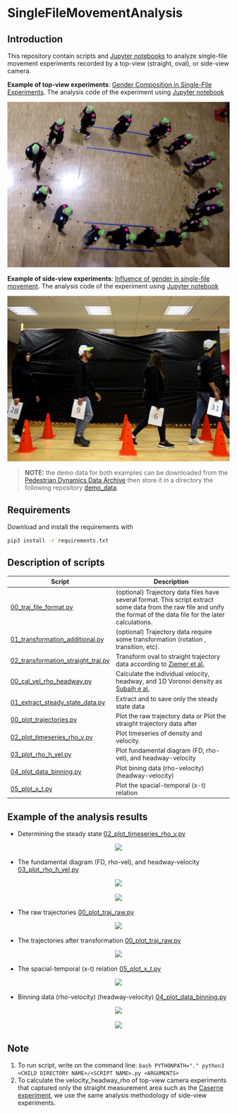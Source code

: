 # SingleFileMovementAnalysis

## Introduction
This repository contain scripts and [Jupyter notebooks](/notebooks) to analyze single-file movement experiments recorded by a top-view (straight, oval), or side-view camera.

**Example of top-view experiments**: [Gender Composition in Single-File Experiments](https://doi.org/10.34735/ped.2021.5). The analysis code of the experiment using  [Jupyter notebook](/notebooks/top_view_experiments.ipynb)

<p align="center">   
   <img src="notebooks/demo_data/croma_oval.png">
</p>

**Example of side-view experiments**: [Influence of gender in single-file movement](https://doi.org/10.34735/ped.2018.5). The analysis code of the experiment using [Jupyter notebook](/notebooks/side_view_experiments.ipynb)
   
<p align="center">
    <img src="notebooks/demo_data/gender_subaih2020.png" alt="Alternative text"/>
</p>

> **NOTE:** the demo data for both examples can be downloaded from the [Pedestrian Dynamics Data Archive](https://ped.fz-juelich.de/da/doku.php?id=start) then store it in a directory the following repository [demo_data](/notebooks/demo_data).

## Requirements

Download and install the requirements with

```bash
pip3 install -r requirements.txt
```

## Description of scripts

| Script | Description |
| --- | --- |
|[00_traj_file_format.py](scripts/01_trajectory_data_preperation/00_traj_file_format.py)| (optional) Trajectory data files have several format. This script extract some data from the raw file and unify the format of the data file for the later calculations.|
|[01_transformation_additional.py](scripts/01_trajectory_data_preperation/01_transformation_additional.py) | (optional) Trajectory data require some transformation (rotation , transition, etc). |
|[02_transformation_straight_traj.py](scripts/01_trajectory_data_preperation/02_transformation_straight_traj.py) | Transform oval to straight trajectory data according to [Ziemer et al.](https://doi.org/10.48550/arXiv.1602.03053) |
|[00_cal_vel_rho_headway.py](scripts/02_calculate_vel_rho_headway/00_cal_vel_rho_headway.py)|Calculate the individual velocity, headway, and 1D Voronoi density as [Subaih e al.](https://doi.org/10.1109/ACCESS.2020.2973917)|
|[01_extract_steady_state_data.py](scripts/02_calculate_vel_rho_headway/01_extract_steady_state_data.py)|Extract and to save only the steady state data|
|[00_plot_trajectories.py](scripts/03_plotting/00_plot_trajectories.py)|Plot the raw trajectory data or Plot the straight trajectory data after|
|[02_plot_timeseries_rho_v.py](scripts/03_plotting/02_plot_timeseries_rho_v.py)|Plot timeseries of density and velocity.|
|[03_plot_rho_h_vel.py](scripts/03_plotting/03_plot_rho_h_vel.py)|Plot fundamental diagram (FD, rho-vel), and headway-velocity|
|[04_plot_data_binning.py](scripts/03_plotting/04_plot_data_binning.py)|Plot bining data (rho-velocity) (headway-velocity)|
|[05_plot_x_t.py](scripts/03_plotting/05_plot_x_t.py)|Plot the spacial-temporal (x-t) relation|

## Example of the analysis results

- Determining the steady state [02_plot_timeseries_rho_v.py](scripts/03_plotting/02_plot_timeseries_rho_v.py)

<p align="center"> 
   <img src="https://user-images.githubusercontent.com/4458692/197458149-0b1a230c-38df-4303-b6a1-bd1e22ee4b88.png">
</p>


- The fundamental diagram (FD, rho-vel), and headway-velocity [03_plot_rho_h_vel.py](scripts/03_plotting/03_plot_rho_h_vel.py)

<p align="center">
   <img src="https://user-images.githubusercontent.com/4458692/197454439-f8ad5ae2-10a6-453e-8251-d7edf31d6803.png">
</p>

<p align="center">
   <img src="https://user-images.githubusercontent.com/4458692/197454455-d8ddcd18-165d-4185-9f73-7ff91f85109d.png">
</p>


- The raw trajectories [00_plot_traj_raw.py](scripts/03_plotting/00_plot_trajectories.py)

<p align="center">
   <img src="https://user-images.githubusercontent.com/4458692/197454570-d407cd02-980c-454a-b352-d7cda753de8a.png">
<p>


- The trajectories after transformation [00_plot_traj_raw.py](scripts/03_plotting/00_plot_trajectories.py)

<p align="center">
   <img src="https://user-images.githubusercontent.com/4458692/197454619-3804368f-82b1-4eaa-a725-42eb95e2e1b2.png">
</p>

- The spacial-temporal (x-t) relation [05_plot_x_t.py](scripts/03_plotting/05_plot_x_t.py)

<p align="center">
   <img src="https://user-images.githubusercontent.com/4458692/197456105-15032699-9ef1-4c03-b1ca-d0e137260d9a.png">
<p>

- Binning data (rho-velocity) (headway-velocity) [04_plot_data_binning.py](scripts/03_plotting/04_plot_data_binning.py)

<p align="center">
   <img src="https://user-images.githubusercontent.com/4458692/197457493-2c1a78f8-96ff-4b4c-93da-cfce57e95497.png">
</p>

<p align="center">
   <img src="https://user-images.githubusercontent.com/4458692/197457504-46f04bd9-1b74-4d31-aeac-558d1161bca5.png">
</p>

<!-- ## Example of experiments

|Experiment|Circumference (m)|Length of straight part (m)|Measurement area length (m)|Radius (m)|Frame per sec. (camera)|
| --- | --- | --- | --- | --- |  --- |
|[BaSiGo_germany_Ziemer](https://doi.org/10.34735/ped.2013.7)|26.84|4|-|3|16|
|[schoolWDGMainCircle_germany_Wang](https://doi.org/10.34735/ped.2014.2)|16.62|2.5|-|1.85|25|
|[schoolGymBayMainCircle_germany_Wang](https://doi.org/10.34735/ped.2014.2)|16.62|2.5|-|1.85|25|
|[age_china_Cao](https://doi.org/10.34735/ped.2017.1)|25.70|5|-|2.5|25|
|[gender_palestine_Subaih](https://doi.org/10.34735/ped.2018.5)|17.3|3.14|3.14|-|25|
|[caserne_germany_Seyfried](https://doi.org/10.34735/ped.2006.1)|26.84|4|4|-|25
|motivation_germany_lukowski|28.84|5|2|-|25|
|genderCroMa_germany_paetzke|14.96|2.3|-|1.65|25|

![penup_20221031_094831](https://user-images.githubusercontent.com/4458692/198972539-8f6fb110-e051-4316-968f-b879144e9fd7.jpg) -->

## Note
1. To run script, write on the command line: 
      ``bash
      PYTHONPATH="." python3 <CHILD DIRECTORY NAME>/<SCRIPT NAME>.py <ARGUMENTS>
      `` 
2. To calculate the velocity_headway_rho of top-view camera experiments that captured only the straight measurement
area such as the [Caserne experiment](https://ped.fz-juelich.de/da/doku.php?id=corridor2), we use the same analysis
methodology of side-view experiments.
